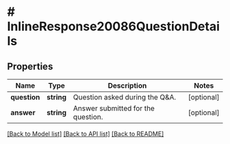 # # InlineResponse20086QuestionDetails

## Properties

Name | Type | Description | Notes
------------ | ------------- | ------------- | -------------
**question** | **string** | Question asked during the Q&amp;A. | [optional] 
**answer** | **string** | Answer submitted for the question. | [optional] 

[[Back to Model list]](../../README.md#documentation-for-models) [[Back to API list]](../../README.md#documentation-for-api-endpoints) [[Back to README]](../../README.md)



